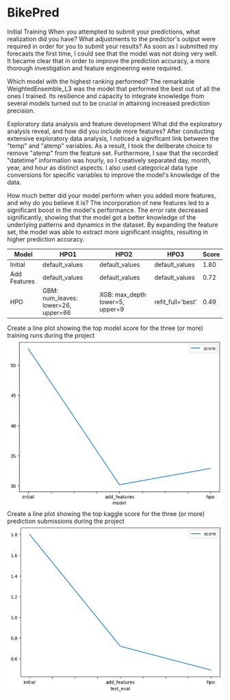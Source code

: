 # BikePred
Initial Training
When you attempted to submit your predictions, what realization did you have? What adjustments to the predictor's output were required in order for you to submit your results?
As soon as I submitted my forecasts the first time, I could see that the model was not doing very well. It became clear that in order to improve the prediction accuracy, a more thorough investigation and feature engineering were required.


Which model with the highest ranking performed?
The remarkable WeightedEnsemble_L3 was the model that performed the best out of all the ones I trained. Its resilience and capacity to integrate knowledge from several models turned out to be crucial in attaining increased prediction precision.

Exploratory data analysis and feature development
What did the exploratory analysis reveal, and how did you include more features?
After conducting extensive exploratory data analysis, I noticed a significant link between the "temp" and "atemp" variables. As a result, I took the deliberate choice to remove "atemp" from the feature set. Furthermore, I saw that the recorded "datetime" information was hourly, so I creatively separated day, month, year, and hour as distinct aspects. I also used categorical data type conversions for specific variables to improve the model's knowledge of the data.

How much better did your model perform when you added more features, and why do you believe it is?
The incorporation of new features led to a significant boost in the model's performance. The error rate decreased significantly, showing that the model got a better knowledge of the underlying patterns and dynamics in the dataset. By expanding the feature set, the model was able to extract more significant insights, resulting in higher prediction accuracy.



| Model        | HPO1                                | HPO2                            | HPO3           | Score |
|--------------|-------------------------------------|---------------------------------|----------------|-------|
| Initial      | default_values                      | default_values                  | default_values | 1.80  |
| Add Features | default_values                      | default_values                  | default_values | 0.72  |
| HPO          | GBM: num_leaves: lower=26, upper=66 | XGB: max_depth lower=5, upper=9| refit_full='best'| 0.49  |

Create a line plot showing the top model score for the three (or more) training runs during the project
![Model Training Score](plot1.png)
Create a line plot showing the top kaggle score for the three (or more) prediction submissions during the project
![Model Training Score](plot2.png)

